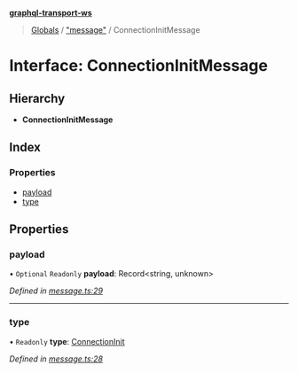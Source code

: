 **[graphql-transport-ws](../README.md)**

> [Globals](../README.md) / ["message"](../modules/_message_.md) / ConnectionInitMessage

# Interface: ConnectionInitMessage

## Hierarchy

* **ConnectionInitMessage**

## Index

### Properties

* [payload](_message_.connectioninitmessage.md#payload)
* [type](_message_.connectioninitmessage.md#type)

## Properties

### payload

• `Optional` `Readonly` **payload**: Record\<string, unknown>

*Defined in [message.ts:29](https://github.com/enisdenjo/graphql-transport-ws/blob/624b4ce/src/message.ts#L29)*

___

### type

• `Readonly` **type**: [ConnectionInit](../enums/_message_.messagetype.md#connectioninit)

*Defined in [message.ts:28](https://github.com/enisdenjo/graphql-transport-ws/blob/624b4ce/src/message.ts#L28)*
